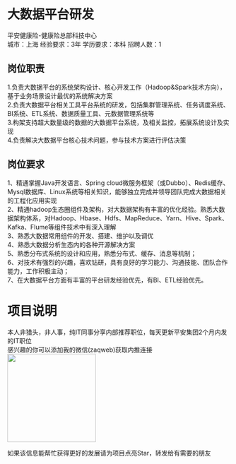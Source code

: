 # 大数据平台研发
平安健康险-健康险总部科技中心  
城市：上海 经验要求：3年 学历要求：本科  招聘人数：1

## 岗位职责
1.负责大数据平台的系统架构设计、核心开发工作（Hadoop&Spark技术方向），基于业务场景设计最优的系统解决方案   
2.负责大数据平台相关工具平台系统的研发，包括集群管理系统、任务调度系统、BI系统、ETL系统、数据质量工具、元数据管理系统等   
3.构架支持超大数量级的数据的大数据平台系统，及相关监控，拓展系统设计及实现   
4.负责解决大数据平台核心技术问题，参与技术方案进行评估决策

## 岗位要求
1、精通掌握Java开发语言、Spring cloud微服务框架（或Dubbo）、Redis缓存、Mysql数据库、Linux系统等相关知识，能够独立完成并领导团队完成大数据相关的工程化应用实现   
2、精通hadoop生态圈组件及架构，对大数据架构有丰富的优化经验。熟悉大数据架构体系，对Hadoop、Hbase、Hdfs、MapReduce、Yarn、Hive、Spark、Kafka、Flume等组件技术中有深入理解   
3、熟悉大数据常用组件的开发、搭建、维护以及调优   
4、熟悉大数据分析生态内的各种开源解决方案   
5、熟悉分布式系统的设计和应用，熟悉分布式、缓存、消息等机制；   
6、对技术有强烈的兴趣，喜欢钻研，具有良好的学习能力、沟通技能、团队合作能力，工作积极主动；   
7、在大数据平台方面有丰富的平台研发经验优先，有BI、ETL经验优先。

# 项目说明

本人非猎头，非人事，纯IT同事分享内部推荐职位，每天更新平安集团2个月内发的IT职位  
感兴趣的你可以添加我的微信(zaqweb)获取内推连接  
<img src="https://github.com/zaqweb/PA-IT-JOBS/blob/master/WechatICode.jpeg"  height="200" width="200">

如果该信息能帮忙获得更好的发展请为项目点亮Star，转发给有需要的朋友




